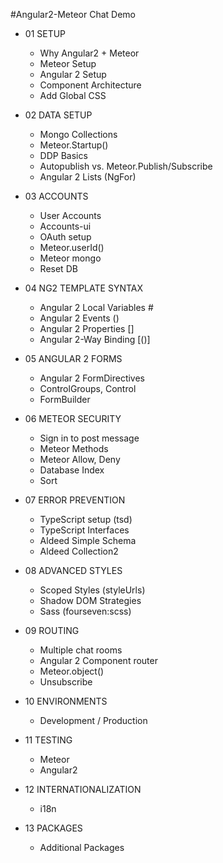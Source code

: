 #Angular2-Meteor Chat Demo

* 01 SETUP
     - Why Angular2 + Meteor
     - Meteor Setup
     - Angular 2 Setup
     - Component Architecture
     - Add Global CSS
     
* 02 DATA SETUP
     - Mongo Collections
     - Meteor.Startup()
     - DDP Basics
     - Autopublish vs. Meteor.Publish/Subscribe
     - Angular 2 Lists (NgFor)
     
* 03 ACCOUNTS
     - User Accounts
     - Accounts-ui
     - OAuth setup
     - Meteor.userId()
     - Meteor mongo
     - Reset DB
     
* 04 NG2 TEMPLATE SYNTAX
     - Angular 2 Local Variables #
     - Angular 2 Events ()
     - Angular 2 Properties []
     - Angular 2-Way Binding [()]

* 05 ANGULAR 2 FORMS
    - Angular 2 FormDirectives
    - ControlGroups, Control
    - FormBuilder

* 06 METEOR SECURITY
    - Sign in to post message
    - Meteor Methods
    - Meteor Allow, Deny
    - Database Index
    - Sort
     
* 07 ERROR PREVENTION
    - TypeScript setup (tsd)
    - TypeScript Interfaces
    - Aldeed Simple Schema
    - Aldeed Collection2

* 08 ADVANCED STYLES
    - Scoped Styles (styleUrls)
    - Shadow DOM Strategies
    - Sass (fourseven:scss)
    
* 09 ROUTING
    - Multiple chat rooms
    - Angular 2 Component router
    - Meteor.object()
    - Unsubscribe
    
    
* 10 ENVIRONMENTS
    - Development / Production
    
* 11 TESTING
    - Meteor
    - Angular2

* 12 INTERNATIONALIZATION
    - i18n

* 13 PACKAGES
    - Additional Packages